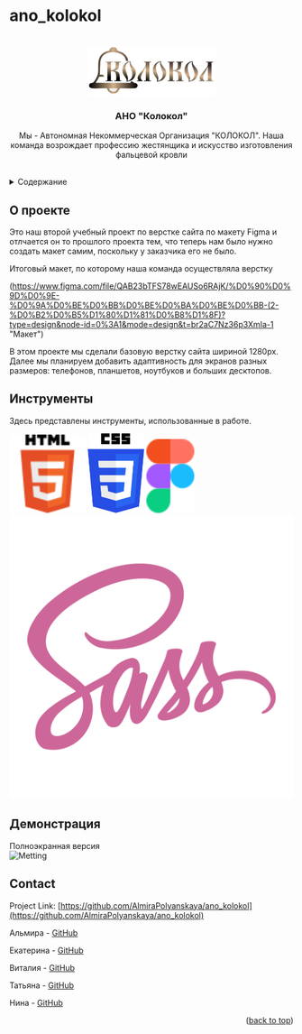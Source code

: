 # ano_kolokol

<br />
<div align="center">
    <img src="./assets/images/header_main/logo.png" alt="Logo">
  </a>
  <h3 align="center">АНО "Колокол"</h3>
  <p align="center">
Мы - Автономная Некоммерческая Организация "КОЛОКОЛ". 
Наша команда возрождает профессию жестянщика и искусство изготовления  фальцевой кровли</p>
    <br />

</div>

<details>
  <summary>Содержание</summary>
  <ol>
    <li>
      <a href="#about-the-project">О проекте</a>
      <ul>
        <li><a href="#built-with">Инструменты</a></li>
      </ul>
    </li>
    <li><a href="#usage">Демонстрация</a></li>
    <li><a href="#contact">Команда</a></li>
  </ol>
</details>

## О проекте

Это наш второй учебный проект по верстке сайта по макету Figma и отлчается он то прошлого проекта тем, что теперь нам было нужно создать макет самим, поскольку у заказчика его не было.

Итоговый макет, по которому наша команда осуществляла верстку

(<https://www.figma.com/file/QAB23bTFS78wEAUSo6RAjK/%D0%90%D0%9D%D0%9E-%D0%9A%D0%BE%D0%BB%D0%BE%D0%BA%D0%BE%D0%BB-(2-%D0%B2%D0%B5%D1%80%D1%81%D0%B8%D1%8F)?type=design&node-id=0%3A1&mode=design&t=br2aC7Nz36p3XmIa-1> "Макет")

В этом проекте мы сделали базовую верстку сайта шириной 1280px.
Далее мы планируем добавить адаптивность для экранов разных размеров: телефонов, планшетов, ноутбуков и больших десктопов.

## Инструменты

Здесь представлены инструменты, использованные в работе.

<img src="./assets/images/readmi/html.svg" alt="HTML5" width="135">  
<img src="./assets/images/readmi/css.svg" alt="CSS3" width="100">
<img src="./assets/images/readmi/figma.svg" alt="Figma" width="85" styles="margin-right:2vw">
<img src="./assets/images/readmi/sass.svg" alt="SASS" width="">

## Демонстрация

Полноэкранная версия
<br />
<img src="./assets/gif/Metting.gif" alt="Metting" width="1200">
<br />

## Contact

Project Link: [https://github.com/AlmiraPolyanskaya/ano_kolokol](https://github.com/AlmiraPolyanskaya/ano_kolokol)

Альмира - [GitHub](https://github.com/AlmiraPolyanskaya)

Екатерина - [GitHub](https://github.com/Katerina-99)

Виталия - [GitHub](https://github.com/vitalia-kokhanova)

Татьяна - [GitHub](https://github.com/Rododondron)

Нина - [GitHub](https://github.com/mercurialli)

<p align="right">(<a href="#readme-top">back to top</a>)</p>

[contributors-shield]: https://img.shields.io/github/contributors/othneildrew/Best-README-Template.svg?style=for-the-badge
[product-screenshot]: ./img/Subtract.png
[contributors-url]: https://github.com/othneildrew/Best-README-Template/graphs/contributors
[forks-shield]: https://img.shields.io/github/forks/othneildrew/Best-README-Template.svg?style=for-the-badge
[forks-url]: https://github.com/othneildrew/Best-README-Template/network/members
[stars-shield]: https://img.shields.io/github/stars/othneildrew/Best-README-Template.svg?style=for-the-badge
[stars-url]: https://github.com/othneildrew/Best-README-Template/stargazers
[issues-shield]: https://img.shields.io/github/issues/othneildrew/Best-README-Template.svg?style=for-the-badge
[issues-url]: https://github.com/othneildrew/Best-README-Template/issues
[license-shield]: https://img.shields.io/github/license/othneildrew/Best-README-Template.svg?style=for-the-badge
[license-url]: https://github.com/othneildrew/Best-README-Template/blob/master/LICENSE.txt
